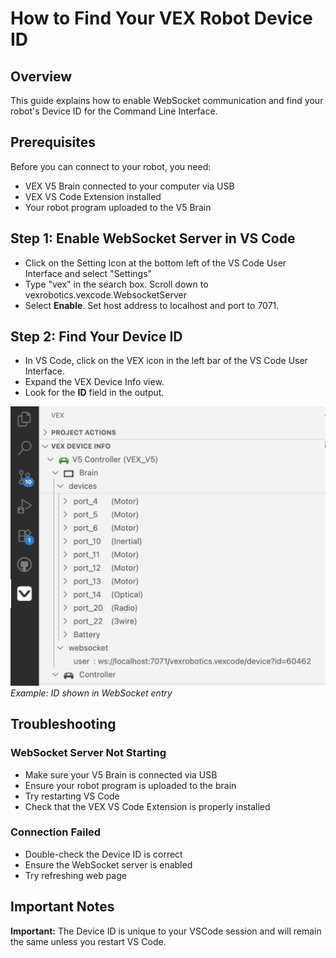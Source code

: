 # How to Find Your VEX Robot Device ID

## Overview

This guide explains how to enable WebSocket communication and find your robot's Device ID for the Command Line Interface.

## Prerequisites

Before you can connect to your robot, you need:

- VEX V5 Brain connected to your computer via USB
- VEX VS Code Extension installed
- Your robot program uploaded to the V5 Brain

## Step 1: Enable WebSocket Server in VS Code

- Click on the Setting Icon at the bottom left of the VS Code User Interface and select "Settings"
- Type "vex" in the search box. Scroll down to vexrobotics.vexcode.WebsocketServer
- Select **Enable**. Set host address to localhost and port to 7071.

## Step 2: Find Your Device ID
- In VS Code, click on the VEX icon in the left bar of the VS Code User Interface.
- Expand the VEX Device Info view.
- Look for the **ID** field in the output.

![Device ID Location in VS Code](/images/device_id.png)
*Example: ID shown in WebSocket entry*

## Troubleshooting

### WebSocket Server Not Starting
- Make sure your V5 Brain is connected via USB
- Ensure your robot program is uploaded to the brain
- Try restarting VS Code
- Check that the VEX VS Code Extension is properly installed

### Connection Failed
- Double-check the Device ID is correct
- Ensure the WebSocket server is enabled
- Try refreshing web page

## Important Notes

**Important:**  The Device ID is unique to your VSCode session and will remain the same unless you restart VS Code.

